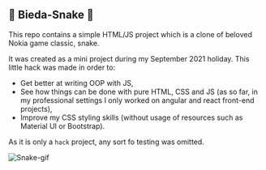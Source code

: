 ##  🐍 Bieda-Snake 🐍

This repo contains a simple HTML/JS project which is a clone of beloved Nokia game classic, snake.

It was created as a mini project during my September 2021 holiday. This little hack was made in order to: 
- Get better at writing OOP with JS,
- See how things can be done with pure HTML, CSS and JS (as so far, in my professional settings I only worked on angular and react front-end projects),
- Improve my CSS styling skills (without usage of resources such as Material UI or Bootstrap).

As it is only a `hack` project, any sort fo testing was omitted. 

![Snake-gif](https://media.giphy.com/media/zPdwt79PXjMEo/giphy.gif)
